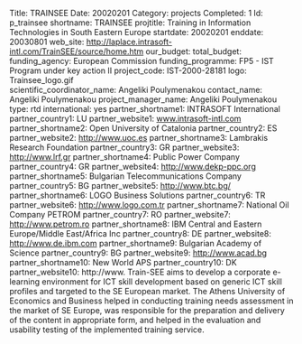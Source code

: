 Title: TRAINSEE
Date:  20020201
Category: projects
Completed: 1
Id: p_trainsee
shortname: TRAINSEE
projtitle: Training in Information Technologies in South Eastern Europe
startdate: 20020201
enddate: 20030801
web_site: http://laplace.intrasoft-intl.com/TrainSEE/source/home.htm
our_budget:
total_budget:  
funding_agency: European Commission
funding_programme: FP5 - IST Program under key action II
project_code: IST-2000-28181
logo: Trainsee_logo.gif  
scientific_coordinator_name: Angeliki Poulymenakou
contact_name: Angeliki Poulymenakou
project_manager_name: Angeliki Poulymenakou
type: rtd
international: yes
partner_shortname1: INTRASOFT International
partner_country1: LU
partner_website1: www.intrasoft-intl.com
partner_shortname2: Open University of Catalonia
partner_country2: ES
partner_website2: http://www.uoc.es
partner_shortname3: Lambrakis Research Foundation
partner_country3: GR
partner_website3: http://www.lrf.gr
partner_shortname4: Public Power Company
partner_country4: GR
partner_website4: http://www.dekp-ppc.org
partner_shortname5: Bulgarian Telecommunications Company
partner_country5: BG
partner_website5: http://www.btc.bg/
partner_shortname6: LOGO Business Solutions
partner_country6: TR
partner_website6: http://www.logo.com.tr
partner_shortname7: National Oil Company PETROM
partner_country7: RO
partner_website7: http://www.petrom.ro
partner_shortname8: IBM Central and Eastern Europe/Middle East/Africa Inc
partner_country8: DE
partner_website8: http://www.de.ibm.com
partner_shortname9: Bulgarian Academy of Science
partner_country9: BG
partner_website9: http://www.acad.bg
partner_shortname10: New World APS
partner_country10: DK
partner_website10: http://www.
Train-SEE aims to develop a corporate e-learning environment for ICT skill development based on generic ICT skill profiles and targeted to the SE European market. The Athens University of Economics and Business helped in conducting training needs assessment in the market of SE Europe, was responsible for the preparation and delivery of the content in appropriate form, and helped in the evaluation and usability testing of the implemented training service.

